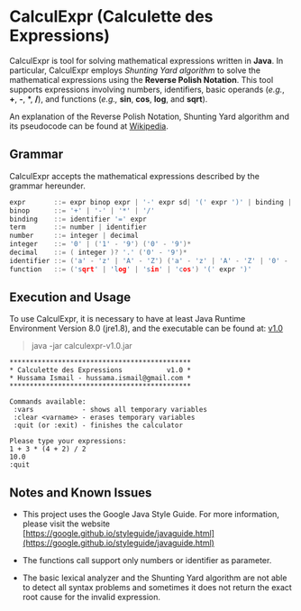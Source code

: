 # CalculExpr (Calculette des Expressions)

CalculExpr is tool for solving mathematical expressions written in **Java**. In particular, CalculExpr employs *Shunting Yard algorithm* to solve the mathematical expressions using the **Reverse Polish Notation**. This tool supports expressions involving numbers, identifiers, basic operands (*e.g.*, **+**, **-**, \*, **/**), and functions (*e.g.,* **sin**, **cos**, **log**, and **sqrt**).

An explanation of the Reverse Polish Notation, Shunting Yard algorithm and its pseudocode can be found at [Wikipedia](https://en.wikipedia.org/wiki/Shunting-yard_algorithm).

## Grammar

CalculExpr accepts the mathematical expressions described by the grammar hereunder.

  ```c
expr       ::= expr binop expr | '-' expr sd| '(' expr ')' | binding | term | function  [ok]
binop      ::= '+' | '-' | '*' | '/'                                                    [ok]
binding    ::= identifier '=' expr                                                      [ok]
term       ::= number | identifier                                                      [ok]
number     ::= integer | decimal                                                        [ok]
integer    ::= '0' | ('1' - '9') ('0' - '9')*                                           [ok]
decimal    ::= ( integer )? '.' ('0' - '9')*                                            [ok]
identifier ::= ('a' - 'z' | 'A' - 'Z') ('a' - 'z' | 'A' - 'Z' | '0' - '9')*             [ok]
function   ::= ('sqrt' | 'log' | 'sin' | 'cos') '(' expr ')'                            [partial]
  ```
## Execution and Usage

To use CalculExpr, it is necessary to have at least Java Runtime Environment
Version 8.0 (jre1.8), and the executable can be found at: [v1.0]()

> java -jar calculexpr-v1.0.jar

```  
*********************************************
* Calculette des Expressions           v1.0 *
* Hussama Ismail - hussama.ismail@gmail.com *
*********************************************

Commands available:
 :vars            - shows all temporary variables
 :clear <varname> - erases temporary variables
 :quit (or :exit) - finishes the calculator

Please type your expressions:
1 + 3 * (4 + 2) / 2
10.0
:quit
```
## Notes and Known Issues

* This project uses the Google Java Style Guide. For more information, please visit the website [https://google.github.io/styleguide/javaguide.html](https://google.github.io/styleguide/javaguide.html)

* The functions call support only numbers or identifier as parameter.

* The basic lexical analyzer and the Shunting Yard algorithm are not able to detect all syntax problems and sometimes it does not return the exact root cause for the invalid expression.
